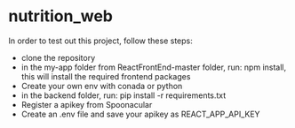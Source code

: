 # nutrition_web

In order to test out this project, follow these steps:

-   clone the repository
-   in the my-app folder from ReactFrontEnd-master folder, run: npm install, this will install the required frontend packages
-   Create your own env with conada or python
-   in the backend folder, run: pip install -r requirements.txt
-   Register a apikey from Spoonacular
-   Create an .env file and save your apikey as REACT_APP_API_KEY
